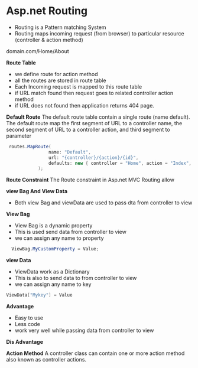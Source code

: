 # Asp.net Routing

- Routing is a Pattern matching System
- Routing maps incoming request (from browser) to particular resource (controller & action method)

domain.com/Home/About<br>

**Route Table**
- we define route for action method
- all the routes are stored in route table
- Each Incoming request is mapped to this route table
- if URL match found then request goes to related controller action method
- if URL does not found then application returns 404 page.

**Default Route**
The default route table contain a single route (name default). The default route map the first segment  of URL to a controller name, the second  segment of URL to a
controller action, and third segment to parameter
```C#
 routes.MapRoute(
                name: "Default",
                url: "{controller}/{action}/{id}",
                defaults: new { controller = "Home", action = "Index", id = UrlParameter.Optional }
            );
```
**Route Constraint**
The Route constraint in Asp.net MVC Routing allow 


**view Bag And View Data**
- Both view Bag and viewData are used to pass dta from controller to view

**View Bag**
- View Bag is a dynamic property
- This is used send data from controller to view
- we can assign any name to property

```C#
  ViewBag.MyCustomProperty = Value;
```
  
  **view Data**
  - ViewData work as a Dictionary
  - This  is also to send data to from controller to view
  - we can assign any name to key
```C#
ViewData["Mykey"] = Value
```

**Advantage**
- Easy to use
- Less code
- work very well while passing data from controller to view

**Dis Advantage**

**Action Method**
A controller class can contain one or more action method also known as controller actions.

